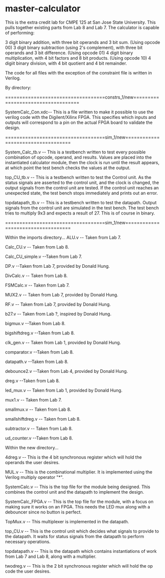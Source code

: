 # master-calculator
This is the extra credit lab for CMPE 125 at San Jose State University. This pulls together existing parts from Lab 8 and Lab 7. The calculator is capable of performing:

3 digit binary addition, with three bit operands and 3 bit sum. (Using opcode 00)
3 digit binary subtraction (using 2's complement), with three bit operands and 3 bit difference. (Using opcode 01)
4 digit binary multiplication, with 4 bit factors and 8 bit products. (Using opcode 10)
4 digiit binary division, with 4 bit quotient and 4 bit remainder. 


The code for all files with the exception of the constraint file is written in Verilog. 

By directory:

===================================constrs_1/new===================================

SystemCalc_Con.xdc-- This is a file written to make it possible to use the verilog code with the Digilent/Xilinx FPGA. This specifies
which inputs and outputs will correspond to a pin on the actual FPGA board to validate the design.



===================================sim_1/new===================================

System_Calc_tb.v -- This is a testbench written to test every possible combination of opcode, operand, and results. Values are placed into
the instantiated calculator module, then the clock is run until the result appears, at which point the test bench checks the values at the
output. 

top_CU_tb.v -- This is a testbench written to test the Control unit. As the status signals are asserted to the control unit, and the
clock is changed, the output signals from the control unit are tested. If the control unit reaches an unexpected state, the test bench
stops immediately and prints out an error. 

topdatapath_tb.v -- This is a testbench written to test the datapath. Output signals from the control unit are simulated in the test
bench. The test bench tries to multiply 9x3 and expects a result of 27. This is of course in binary.

===================================sim_1/new===================================

Within the imports directory...
ALU.v -- Taken from Lab 7.

Calc_CU.v -- Taken from Lab 8.

Calc_CU_simple.v --Taken from Lab 7.

DP.v --Taken from Lab 7, provided by Donald Hung.

DivCalc.v -- Taken from Lab 8.

FSMCalc.v -- Taken from Lab 7.

MUX2.v -- Taken from Lab 7, provided by Donald Hung.

RF.v -- Taken from Lab 7, provided by Donald Hung.

b27.v -- Taken from Lab ?, inspired by Donald Hung.

bigmux.v --Taken from Lab 8.

bigshiftdreg.v --Taken from Lab 8.

clk_gen.v -- Taken from Lab 1, provided by Donald Hung.

comparator.v --Taken from Lab 8.

datapath.v --Taken from Lab 8.

debounce2.v --Taken from Lab 4, provided by Donald Hung.

dreg.v --Taken from Lab 8.

led_mux.v -- Taken from Lab 1, provided by Donald Hung.

mux1.v -- Taken from Lab 7.

smallmux.v -- Taken from Lab 8.

smallshiftdreg.v -- Taken from Lab 8.

subtractor.v -- Taken from Lab 8.

ud_counter.v --Taken from Lab 8.

Within the new directory...

4dreg.v -- This is the 4 bit synchronous register which will hold the operands the user desires. 

MUL.v -- This is the combinational multiplier. It is implemented using the Verilog multiply operator "*".

SystemCalc.v -- This is the top file for the module being designed. This combines the control unit and the datapath to implement the
design.

SystemCalc_FPGA.v -- This is the top file for the module, with a focus on making sure it works on an FPGA. This needs the LED mux along
with a debouncer since no button is perfect. 

TopMux.v -- This multiplexer is implemented in the datapath.

top_CU.v -- This is the control unit which decides what signals to provide to the datapath. It waits for status signals from the datapath to perform necessary operations.

topdatapath.v -- This is the datapath which contains instantiations of work from Lab 7 and Lab 8, along with a multiplier.

twodreg.v -- This is the 2 bit synchronous register which will hold the op code the user desires.



